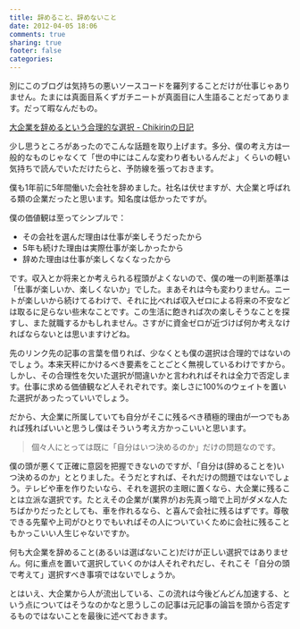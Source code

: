 ```yaml
---
title: 辞めること、辞めないこと
date: 2012-04-05 18:06
comments: true
sharing: true
footer: false
categories:
---
```


別にこのブログは気持ちの悪いソースコードを羅列することだけが仕事じゃありません。たまには真面目系くずガチニートが真面目に人生語ることだってあります。だって暇なんだもの。

[大企業を辞めるという合理的な選択 - Chikirinの日記](http://d.hatena.ne.jp/Chikirin/20120404)

少し思うところがあったのでこんな話題を取り上げます。多分、僕の考え方は一般的なものじゃなくて「世の中にはこんな変わり者もいるんだよ」くらいの軽い気持ちで読んでいただけたらと、予防線を張っておきます。

僕も1年前に5年間働いた会社を辞めました。社名は伏せますが、大企業と呼ばれる類の企業だったと思います。知名度は低かったですが。

僕の価値観は至ってシンプルで：

* その会社を選んだ理由は仕事が楽しそうだったから
* 5年も続けた理由は実際仕事が楽しかったから
* 辞めた理由は仕事が楽しくなくなったから

です。収入とか将来とか考えられる程頭がよくないので、僕の唯一の判断基準は「仕事が楽しいか、楽しくないか」でした。まあそれは今も変わりません。ニートが楽しいから続けてるわけで、それに比べれば収入ゼロによる将来の不安などは取るに足らない些末なことです。この生活に飽きれば次の楽しそうなことを探すし、また就職するかもしれません。さすがに資金ゼロが近づけば何か考えなければならないとは思いますけどね。

先のリンク先の記事の言葉を借りれば、少なくとも僕の選択は合理的ではないのでしょう。本来天秤にかけるべき要素をことごとく無視しているわけですから。しかし、その合理性を欠いた選択が間違いかと言われればそれは全力で否定します。仕事に求める価値観など人それぞれです。楽しさに100%のウェイトを置いた選択があったっていいでしょう。

だから、大企業に所属していても自分がそこに残るべき積極的理由が一つでもあれば残ればいいと思うし僕はそういう考え方かっこいいと思います。

> 個々人にとっては既に「自分はいつ決めるのか」だけの問題なのです。

僕の頭が悪くて正確に意図を把握できないのですが、「自分は(辞めることを)いつ決めるのか」ととりました。そうだとすれば、それだけの問題ではないでしょう。テレビや車を作りたいなら、それを選択の主眼に置くなら、大企業に残ることは立派な選択です。たとえその企業が(業界が)お先真っ暗で上司がダメな人たちばかりだったとしても、車を作れるなら、と喜んで会社に残るはずです。尊敬できる先輩や上司がひとりでもいればその人についていくために会社に残ることもかっこいい人生じゃないですか。

何も大企業を辞めること(あるいは選ばないこと)だけが正しい選択ではありません。何に重点を置いて選択していくのかは人それぞれだし、それこそ「自分の頭で考えて」選択すべき事項ではないでしょうか。

とはいえ、大企業から人が流出している、この流れは今後どんどん加速する、という点についてはそうなのかなと思うしこの記事は元記事の論旨を頭から否定するものではないことを最後に述べておきます。
